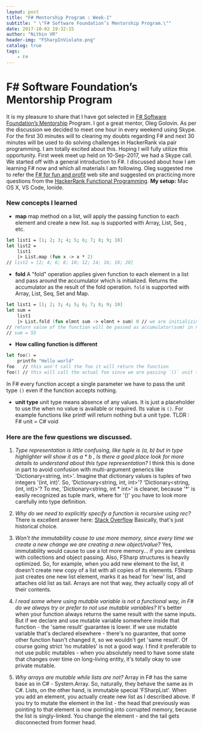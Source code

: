 ```yaml
---
layout: post
title: "F# Mentorship Program : Week-1"
subtitle: " \"F# Software Foundation’s Mentorship Program.\""
date: 2017-10-02 19:32:15
author: "Nithin VR"
header-img: "FSharpInViolate.png"
catalog: true
tags:
    - F#
---
```

# F# Software Foundation’s Mentorship Program
It is my pleasure to share that I have got selected in [F# Software Foundation’s Mentorship](http://fsharp.org/mentorship/about.html) Program. I got a great mentor, Oleg Golovin. As per the discussion we decided to meet one hour in every weekend using Skype. For the first 30 minutes will to clearing my doubts regarding F# and next 30 minutes will be used to do solving challenges in HackerRank via pair programming. I am totally excited about this. Hoping I will fully utilize this opportunity.
First week meet up held on 10-Sep-2017, we had a Skype call. We started off with a general introduction to F#. I discussed about how I am learning F# now and which all materials I am following. Oleg suggested me to refer the [F# for fun and profit](https://fsharpforfunandprofit.com) web site and suggested on practicing more questions from the [HackerRank Functional Programming](https://www.hackerrank.com/domains/fp/intro).
**My setup:** Mac OS X, VS Code, Ionide.
### New concepts I learned
- **map**
map method on a list, will apply the passing function to each element and create a new list. `map` is supported with Array, List, Seq , etc.
```FSharp
let list1 = [1; 2; 3; 4; 5; 6; 7; 8; 9; 10]
let list2 = 
    list1 
    |> List.map (fun x -> x * 2)
// list2 = [2; 4; 6; 8; 10; 12; 14; 16; 18; 20]
```
- **fold**
A "fold" operation applies given function to each element in a list and pass around the accumulator which is initialized. Returns the accumulator as the result of the fold operation. `fold` is supported with Array, List, Seq, Set and Map.
```FSharp
let list1 = [1; 2; 3; 4; 5; 6; 7; 8; 9; 10]
let sum =
    list1
    |> List.fold (fun elmnt sum -> elmnt + sum) 0 // we are initializing
// return value of the function will be passed as accumulator(sum) in next iteration.
// sum = 55
```
- **How calling function is different**
```FSharp
let foo() =
    printfn "Hello world"
foo   // this won't call the foo it will return the function
foo() // this will call the actual foo since we are passing `()` unit type
```
In F# every function accept a single parameter we have to pass the unit type `()` even if the function accepts nothing. 

- **unit type**
unit type means absence of any values. It is just a placeholder to use the when no value is available or required. Its value is `()`. For example functions like printf will return nothing but a unit type. TLDR : F# unit = C# void
### Here are the few questions we discussed.
1. *Type representation is little confusing, like tuple is (a, b) but in type highlighter will show it as a * b , Is there a good place look for more details to understand about this type representation?*
I think this is done in part to avoid confusion with multi-argument generics like 'Dictionary<string, int>'. Imagine that dictionary values is tuples of two integers '(int, int)'. So, 'Dictionary<string, int, int>'? 'Dictionary<string, (int, int)>'? To me, 'Dictionary<string, int * int>' is cleaner, because '*' is easily recognized as tuple mark, where for '()' you have to look more carefully into type definition.

2. *Why do we need to explicitly specify a function is recursive using rec?*
There is excellent answer here: [Stack Overflow](https://stackoverflow.com/questions/900585/why-are-functions-in-ocaml-f-not-recursive-by-default) Basically, that's just historical choice.

3. *Won't the immutability cause to use more memory, since every time we create a new change we are creating a new object/value?*
Yes, immutability would cause to use a lot more memory... if you are careless with collections and object passing. Also, FSharp structures is heavily optimized. So, for example, when you add new element to the list, it doesn't create new copy of a list with all copies of its elements. FSharp just creates one new list element, marks it as head for 'new' list, and attaches old list as tail. Arrays are not that way, they actually copy all of their contents.

4. *I read some where using mutable variable is not a functional way, in F# do we always try or prefer to not use mutable variables?*
It's better when your function always returns the same result with the same inputs. But if we declare and use mutable variable somewhere inside that function - the 'same result' guarantee is lower. If we use mutable variable that's declared elsewhere - there's no guarantee, that some other function hasn't changed it, so we wouldn't get 'same result'. Of course going strict 'no mutables' is not a good way. I find it preferable to not use public mutables - when you absolutely need to have some state that changes over time on long-living entity, it's totally okay to use private mutable.

5. *Why arrays are mutable while lists are not?*
Array in F# has the same base as in C# - System.Array. So, naturally, they behave the same as in C#. Lists, on the other hand, is immutable special 'FSharpList'. When you add an element, you actually create new list as I described above. If you try to mutate the element in the list - the head that previously was pointing to that element is now pointing into corrupted memory, because the list is singly-linked. You change the element - and the tail gets disconnected from former head.